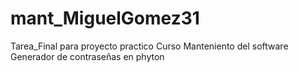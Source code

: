 # mant_MiguelGomez31
Tarea_Final para proyecto practico
Curso Manteniento del software
Generador de contraseñas en phyton
